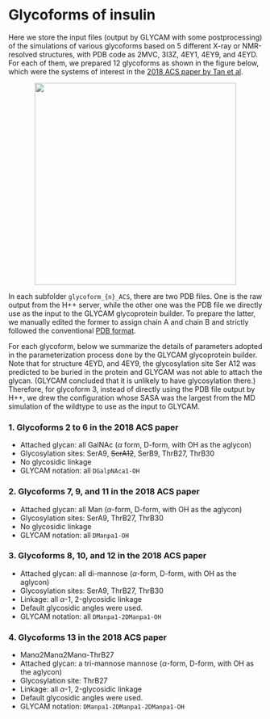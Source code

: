 # Glycoforms of insulin
Here we store the input files (output by GLYCAM with some postprocessing) of the simulations of various glycoforms based on 5 different X-ray or NMR-resolved structures, with PDB code as 2MVC, 3I3Z, 4EY1, 4EY9, and 4EYD. For each of them, we prepared 12 glycoforms as shown in the figure below, which were the systems of interest in the [2018 ACS paper by Tan et al](https://pubs.acs.org/doi/abs/10.1021/acschembio.7b00794).

<center><img src=https://i.imgur.com/kwdYFCt.png width=400>
</center>

In each subfolder `glycoform_{n}_ACS`, there are two PDB files. One is the raw output from the H++ server, while the other one was the PDB file we directly use as the input to the GLYCAM glycoprotein builder. To prepare the latter, we manually edited the former to assign chain A and chain B and strictly followed the conventional [PDB format](https://www.cgl.ucsf.edu/chimera/docs/UsersGuide/tutorials/pdbintro.html).

For each glycoform, below we summarize the details of parameters adopted in the parameterization process done by the GLYCAM glycoprotein builder. Note that for structure 4EYD, and 4EY9, the glycosylation site Ser A12 was predicted to be buried in the protein and GLYCAM was not able to attach the glycan. (GLYCAM concluded that it is unlikely to have glycosylation there.) Therefore, for glycoform 3, instead of directly using the PDB file output by H++, we drew the configuration whose SASA was the largest from the MD simulation of the wildtype to use as the input to GLYCAM. 
### 1. Glycoforms 2 to 6 in the 2018 ACS paper
- Attached glycan: all GalNAc ($\alpha$ form, D-form, with OH as the aglycon)
- Glycosylation sites: SerA9, ~~SerA12~~, SerB9, ThrB27, ThrB30
- No glycosidic linkage
- GLYCAM notation: all `DGalpNAca1-OH`

### 2. Glycoforms 7, 9, and 11 in the 2018 ACS paper
- Attached glycan: all Man ($\alpha$-form, D-form, with OH as the aglycon)
- Glycosylation sites: SerA9, ThrB27, ThrB30
- No glycosidic linkage
- GLYCAM notation: all `DManpa1-OH`

### 3. Glycoforms 8, 10, and 12 in the 2018 ACS paper 
- Attached glycan: all di-mannose ($\alpha$-form, D-form, with OH as the aglycon)
- Glycosylation sites: SerA9, ThrB27, ThrB30
- Linkage: all $\alpha$-1, 2-glycosidic linkage
- Default glycosidic angles were used.
- GLYCAM notation: all `DManpa1-2DManpa1-OH`

### 4. Glycoforms 13 in the 2018 ACS paper
- Manα2Manα2Manα-ThrB27
- Attached glycan: a tri-mannose mannose ($\alpha$-form, D-form, with OH as the aglycon)
- Glycosylation site: ThrB27
- Linkage: all $\alpha$-1, 2-glycosidic linkage
- Default glycosidic angles were used.
- GLYCAM notation: `DManpa1-2DManpa1-2DManpa1-OH`